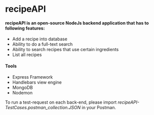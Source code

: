 # recipeAPI


#### recipeAPI is an open-source NodeJs backend application that has to following features:
- Add a recipe into database 
- Ability to do a full-text search
- Ability to search recipes that use certain ingredients
- List all recipes

#### Tools
- Express Framework
- Handlebars view engine
- MongoDB
- Nodemon

To run a test-request on each back-end, please import *recipeAPI-TestCases.postman_collection.JSON* in your Postman.

